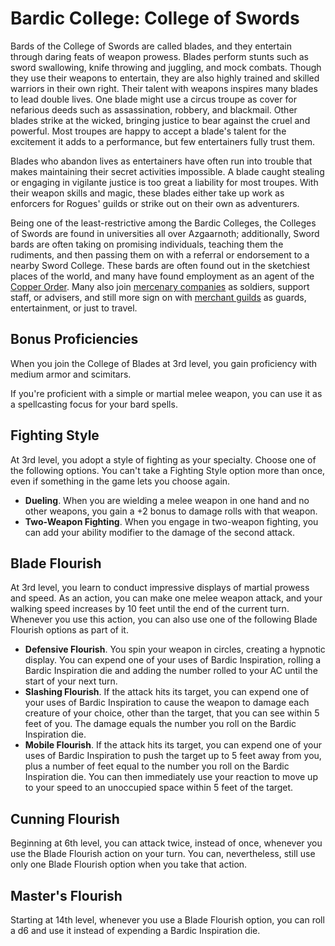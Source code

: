 # Bardic College: College of Swords
Bards of the College of Swords are called blades, and they entertain through daring feats of weapon prowess. Blades perform stunts such as sword swallowing, knife throwing and juggling, and mock combats. Though they use their weapons to entertain, they are also highly trained and skilled warriors in their own right. Their talent with weapons inspires many blades to lead double lives. One blade might use a circus troupe as cover for nefarious deeds such as assassination, robbery, and blackmail. Other blades strike at the wicked, bringing justice to bear against the cruel and powerful. Most troupes are happy to accept a blade's talent for the excitement it adds to a performance, but few entertainers fully trust them.

Blades who abandon lives as entertainers have often run into trouble that makes maintaining their secret activities impossible. A blade caught stealing or engaging in vigilante justice is too great a liability for most troupes. With their weapon skills and magic, these blades either take up work as enforcers for Rogues' guilds or strike out on their own as adventurers.

Being one of the least-restrictive among the Bardic Colleges, the Colleges of Swords are found in universities all over Azgaarnoth; additionally, Sword bards are often taking on promising individuals, teaching them the rudiments, and then passing them on with a referral or endorsement to a nearby Sword College. These bards are often found out in the sketchiest places of the world, and many have found employment as an agent of the [Copper Order](../../Organizations/MilitantOrders/DraconicOrder/Copper.md). Many also join [mercenary companies](../../Organizations/MercCompanies/index.md) as soldiers, support staff, or advisers, and still more sign on with [merchant guilds](../../Organizations/MerchantGuilds/index.md) as guards, entertainment, or just to travel.

## Bonus Proficiencies
When you join the College of Blades at 3rd level, you gain proficiency with medium armor and scimitars.

If you're proficient with a simple or martial melee weapon, you can use it as a spellcasting focus for your bard spells.

## Fighting Style
At 3rd level, you adopt a style of fighting as your specialty. Choose one of the following options. You can't take a Fighting Style option more than once, even if something in the game lets you choose again.

* **Dueling**. When you are wielding a melee weapon in one hand and no other weapons, you gain a +2 bonus to damage rolls with that weapon.
* **Two-Weapon Fighting**. When you engage in two-weapon fighting, you can add your ability modifier to the damage of the second attack.

## Blade Flourish
At 3rd level, you learn to conduct impressive displays of martial prowess and speed. As an action, you can make one melee weapon
attack, and your walking speed increases by 10 feet until the end of the current turn. Whenever you use this action, you can also use one of the following Blade Flourish options as part of it.

* **Defensive Flourish**. You spin your weapon in circles, creating a hypnotic display. You can expend one of your uses of Bardic Inspiration, rolling a Bardic Inspiration die and adding the number rolled to your AC until the start of your next turn.
* **Slashing Flourish**. If the attack hits its target, you can expend one of your uses of Bardic Inspiration to cause the weapon to damage each creature of your choice, other than the target, that you can see within 5 feet of you. The damage equals the number you roll on the Bardic Inspiration die.
* **Mobile Flourish**. If the attack hits its target, you can expend one of your uses of Bardic Inspiration to push the target up to 5 feet away from you, plus a number of feet equal to the number you roll on the Bardic Inspiration die. You can then immediately use your reaction to move up to your speed to an unoccupied space within 5 feet of the target.

## Cunning Flourish
Beginning at 6th level, you can attack twice, instead of once, whenever you use the Blade Flourish action on your turn. You can, nevertheless, still use only one Blade Flourish option when you take that action.

## Master's Flourish
Starting at 14th level, whenever you use a Blade Flourish option, you can roll a d6 and use it instead of expending a Bardic Inspiration die.
